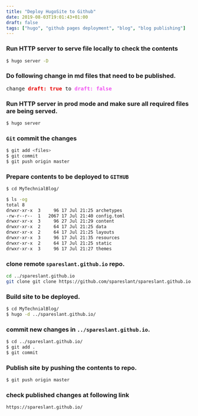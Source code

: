 ```yaml
---
title: "Deploy HugoSite to Github"
date: 2019-08-03T19:01:43+01:00
draft: false
tags: ["hugo", "github pages deployment", "blog", "blog publishing"]
---
```

<style type="text/css">
.hl {color: #f155f1;}
.hlb {color: #f155f1; font-weight: bold;}
.hlbr {color:#e90001; font-weight: bold;}
</style>

### Run HTTP server to serve file locally to check the contents
```bash
$ hugo server -D
```
### Do following change in md files that need to be published.
<pre>
change <span class="hlbr">draft: true</span> to <span class="hlb">draft: false</span>
</pre>

### Run HTTP server in prod mode and make sure all required files are being served.
```bash
$ hugo server
```
### `Git` commit the changes
```bash
$ git add <files>
$ git commit
$ git push origin master
```
### Prepare contents to be deployed to `GITHUB`
```bash
$ cd MyTechnialBlog/

$ ls -og
total 8
drwxr-xr-x  3     96 17 Jul 21:25 archetypes
-rw-r--r--  1   2067 17 Jul 21:40 config.toml
drwxr-xr-x  3     96 27 Jul 21:29 content
drwxr-xr-x  2     64 17 Jul 21:25 data
drwxr-xr-x  2     64 17 Jul 21:25 layouts
drwxr-xr-x  3     96 17 Jul 21:35 resources
drwxr-xr-x  2     64 17 Jul 21:25 static
drwxr-xr-x  3     96 17 Jul 21:27 themes

```
### clone remote `spareslant.github.io` repo.
```bash
cd ../spareslant.github.io
git clone git clone https://github.com/spareslant/spareslant.github.io.git
```
### Build site to be deployed.
```bash
$ cd MyTechnialBlog/
$ hugo -d ../spareslant.github.io/
```
### commit new changes in `../spareslant.github.io`.
```bash
$ cd ../spareslant.github.io/
$ git add .
$ git commit
```

### Publish site by pushing the contents to repo.
```bash
$ git push origin master
```
### check published changes at following link
`https://spareslant.github.io/`


